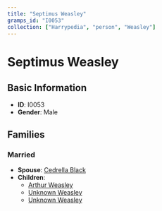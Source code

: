 ```yaml
---
title: "Septimus Weasley"
gramps_id: "I0053"
collection: ["Harrypedia", "person", "Weasley"]
---
```


# Septimus Weasley

## Basic Information

- **ID**: I0053
- **Gender**: Male

## Families

### Married

- **Spouse**: [Cedrella Black](//Black/Cedrella/)
- **Children**:
  - [Arthur Weasley](//Weasley/Arthur/)
  - [Unknown Weasley](//Weasley/I0140/)
  - [Unknown Weasley](//Weasley/I0141/)

